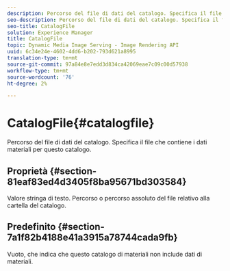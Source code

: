 ```yaml
---
description: Percorso del file di dati del catalogo. Specifica il file che contiene i dati materiali per questo catalogo.
seo-description: Percorso del file di dati del catalogo. Specifica il file che contiene i dati materiali per questo catalogo.
seo-title: CatalogFile
solution: Experience Manager
title: CatalogFile
topic: Dynamic Media Image Serving - Image Rendering API
uuid: 6c34e24e-4602-4dd6-b202-793d621a8995
translation-type: tm+mt
source-git-commit: 97a84e8e7edd3d834ca42069eae7c09c00d57938
workflow-type: tm+mt
source-wordcount: '76'
ht-degree: 2%

---
```



# CatalogFile{#catalogfile}

Percorso del file di dati del catalogo. Specifica il file che contiene i dati materiali per questo catalogo.

## Proprietà {#section-81eaf83ed4d3405f8ba95671bd303584}

Valore stringa di testo. Percorso o percorso assoluto del file relativo alla cartella del catalogo.

## Predefinito {#section-7a1f82b4188e41a3915a78744cada9fb}

Vuoto, che indica che questo catalogo di materiali non include dati di materiali.
